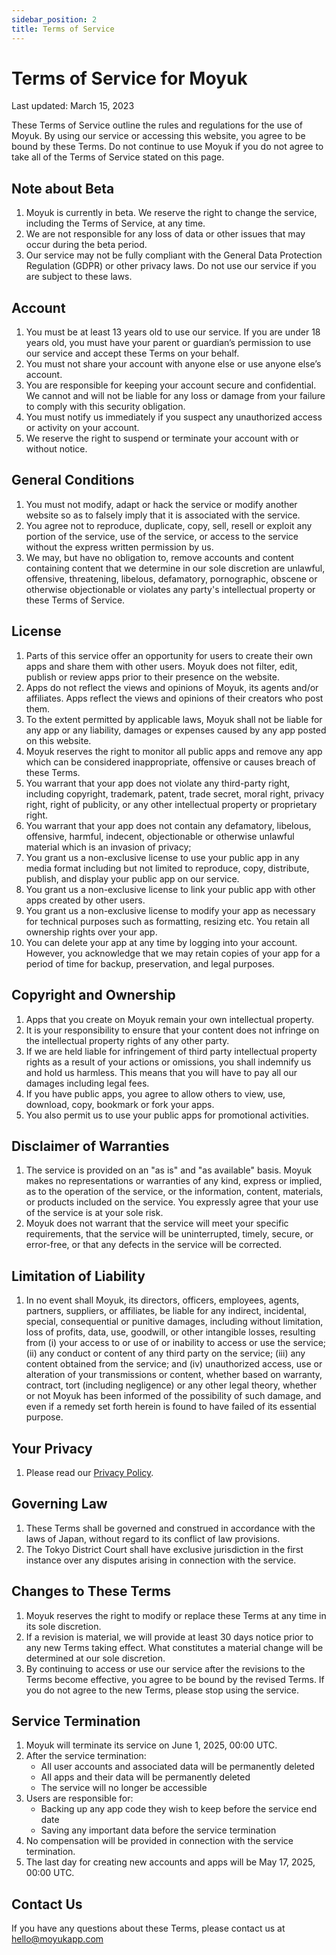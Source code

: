 ```yaml
---
sidebar_position: 2
title: Terms of Service
---
```


# Terms of Service for Moyuk

Last updated: March 15, 2023

These Terms of Service outline the rules and regulations for the use of Moyuk. By using our service or accessing this website, you agree to be bound by these Terms. Do not continue to use Moyuk if you do not agree to take all of the Terms of Service stated on this page.

## Note about Beta

1. Moyuk is currently in beta. We reserve the right to change the service, including the Terms of Service, at any time.
2. We are not responsible for any loss of data or other issues that may occur during the beta period.
3. Our service may not be fully compliant with the General Data Protection Regulation (GDPR) or other privacy laws. Do not use our service if you are subject to these laws.

## Account

1. You must be at least 13 years old to use our service. If you are under 18 years old, you must have your parent or guardian’s permission to use our service and accept these Terms on your behalf.
2. You must not share your account with anyone else or use anyone else’s account.
3. You are responsible for keeping your account secure and confidential. We cannot and will not be liable for any loss or damage from your failure to comply with this security obligation.
4. You must notify us immediately if you suspect any unauthorized access or activity on your account.
5. We reserve the right to suspend or terminate your account with or without notice.

## General Conditions

1. You must not modify, adapt or hack the service or modify another website so as to falsely imply that it is associated with the service.
2. You agree not to reproduce, duplicate, copy, sell, resell or exploit any portion of the service, use of the service, or access to the service without the express written permission by us.
3. We may, but have no obligation to, remove accounts and content containing content that we determine in our sole discretion are unlawful, offensive, threatening, libelous, defamatory, pornographic, obscene or otherwise objectionable or violates any party's intellectual property or these Terms of Service.

## License

1. Parts of this service offer an opportunity for users to create their own apps and share them with other users. Moyuk does not filter, edit, publish or review apps prior to their presence on the website.
2. Apps do not reflect the views and opinions of Moyuk, its agents and/or affiliates. Apps reflect the views and opinions of their creators who post them.
3. To the extent permitted by applicable laws, Moyuk shall not be liable for any app or any liability, damages or expenses caused by any app posted on this website.
4. Moyuk reserves the right to monitor all public apps and remove any app which can be considered inappropriate, offensive or causes breach of these Terms.
5. You warrant that your app does not violate any third-party right, including copyright, trademark, patent, trade secret, moral right, privacy right, right of publicity, or any other intellectual property or proprietary right.
6. You warrant that your app does not contain any defamatory, libelous, offensive, harmful, indecent, objectionable or otherwise unlawful material which is an invasion of privacy;
7. You grant us a non-exclusive license to use your public app in any media format including but not limited to reproduce, copy, distribute, publish, and display your public app on our service.
8. You grant us a non-exclusive license to link your public app with other apps created by other users.
9. You grant us a non-exclusive license to modify your app as necessary for technical purposes such as formatting, resizing etc. You retain all ownership rights over your app.
10. You can delete your app at any time by logging into your account. However, you acknowledge that we may retain copies of your app for a period of time for backup, preservation, and legal purposes.

## Copyright and Ownership

1. Apps that you create on Moyuk remain your own intellectual property. 
2. It is your responsibility to ensure that your content does not infringe on the intellectual property rights of any other party.
3. If we are held liable for infringement of third party intellectual property rights as a result of your actions or omissions, you shall indemnify us and hold us harmless. This means that you will have to pay all our damages including legal fees.
4. If you have public apps, you agree to allow others to view, use, download, copy, bookmark or fork your apps.
5. You also permit us to use your public apps for promotional activities.

## Disclaimer of Warranties

1. The service is provided on an "as is" and "as available" basis. Moyuk makes no representations or warranties of any kind, express or implied, as to the operation of the service, or the information, content, materials, or products included on the service. You expressly agree that your use of the service is at your sole risk.
2. Moyuk does not warrant that the service will meet your specific requirements, that the service will be uninterrupted, timely, secure, or error-free, or that any defects in the service will be corrected.

## Limitation of Liability

1. In no event shall Moyuk, its directors, officers, employees, agents, partners, suppliers, or affiliates, be liable for any indirect, incidental, special, consequential or punitive damages, including without limitation, loss of profits, data, use, goodwill, or other intangible losses, resulting from (i) your access to or use of or inability to access or use the service; (ii) any conduct or content of any third party on the service; (iii) any content obtained from the service; and (iv) unauthorized access, use or alteration of your transmissions or content, whether based on warranty, contract, tort (including negligence) or any other legal theory, whether or not Moyuk has been informed of the possibility of such damage, and even if a remedy set forth herein is found to have failed of its essential purpose.

## Your Privacy

1. Please read our [Privacy Policy](/privacy).

## Governing Law

1. These Terms shall be governed and construed in accordance with the laws of Japan, without regard to its conflict of law provisions.
2. The Tokyo District Court shall have exclusive jurisdiction in the first instance over any disputes arising in connection with the service.

## Changes to These Terms

1. Moyuk reserves the right to modify or replace these Terms at any time in its sole discretion.
2. If a revision is material, we will provide at least 30 days notice prior to any new Terms taking effect. What constitutes a material change will be determined at our sole discretion.
3. By continuing to access or use our service after the revisions to the Terms become effective, you agree to be bound by the revised Terms. If you do not agree to the new Terms, please stop using the service.

## Service Termination

1. Moyuk will terminate its service on June 1, 2025, 00:00 UTC.
2. After the service termination:
   - All user accounts and associated data will be permanently deleted
   - All apps and their data will be permanently deleted
   - The service will no longer be accessible
3. Users are responsible for:
   - Backing up any app code they wish to keep before the service end date
   - Saving any important data before the service termination
4. No compensation will be provided in connection with the service termination.
5. The last day for creating new accounts and apps will be May 17, 2025, 00:00 UTC.

## Contact Us

If you have any questions about these Terms, please contact us at hello@moyukapp.com